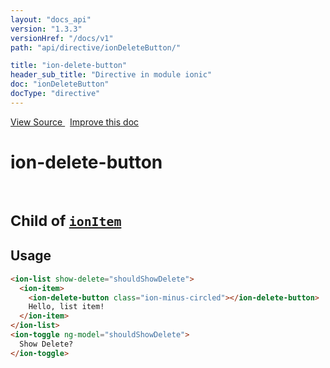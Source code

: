 ```yaml
---
layout: "docs_api"
version: "1.3.3"
versionHref: "/docs/v1"
path: "api/directive/ionDeleteButton/"

title: "ion-delete-button"
header_sub_title: "Directive in module ionic"
doc: "ionDeleteButton"
docType: "directive"
---
```


<div class="improve-docs">
<a href='https://github.com/driftyco/ionic-v1/blob/master/js/angular/directive/itemDeleteButton.js#L4'>
View Source
</a>
&nbsp;
<a href='http://github.com/driftyco/ionic/edit/1.x/js/angular/directive/itemDeleteButton.js#L4'>
Improve this doc
</a>
</div>




<h1 class="api-title">

ion-delete-button


<br />
<small>
Child of <a href="/docs/v1/api/directive/ionItem/"><code>ionItem</code></a>
</small>


</h1>















<h2 id="usage">Usage</h2>

```html
<ion-list show-delete="shouldShowDelete">
  <ion-item>
    <ion-delete-button class="ion-minus-circled"></ion-delete-button>
    Hello, list item!
  </ion-item>
</ion-list>
<ion-toggle ng-model="shouldShowDelete">
  Show Delete?
</ion-toggle>
```









